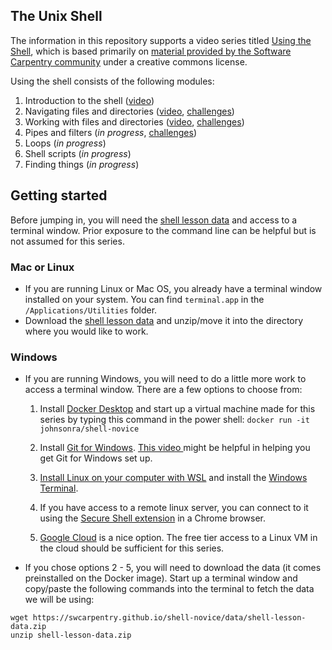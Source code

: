 ## The Unix Shell

The information in this repository supports a video series titled [Using the Shell](), which is based primarily on [material provided by the Software Carpentry community](https://swcarpentry.github.io/shell-novice/) under a creative commons license.

Using the shell consists of the following modules:

1. Introduction to the shell ([video](https://youtu.be/1iPO0AHqcMY))
2. Navigating files and directories ([video](https://youtu.be/Ai2Q3cJsJwI), [challenges](https://johnsonra.github.io/shell-novice/navigating_files_and_directories.html))
3. Working with files and directories ([video](https://youtu.be/-bhWFtuK5ss), [challenges](https://johnsonra.github.io/shell-novice/working_with_files_and_directories.html))
4. Pipes and filters (*in progress*, [challenges](https://johnsonra.github.io/shell-novice/pipes_and_filters.html))
5. Loops (*in progress*)
6. Shell scripts (*in progress*)
7. Finding things (*in progress*)

## Getting started

Before jumping in, you will need the [shell lesson data](https://swcarpentry.github.io/shell-novice/data/shell-lesson-data.zip) and access to a terminal window. Prior exposure to the command line can be helpful but is not assumed for this series.

### Mac or Linux

* If you are running Linux or Mac OS, you already have a terminal window installed on your system. You can find `terminal.app` in the `/Applications/Utilities` folder.
* Download the [shell lesson data](https://swcarpentry.github.io/shell-novice/data/shell-lesson-data.zip) and unzip/move it into the directory where you would like to work.

### Windows

* If you are running Windows, you will need to do a little more work to access a terminal window. There are a few options to choose from:
  1. Install [Docker Desktop](https://www.docker.com/products/docker-desktop/) and start up a virtual machine made for this series by typing this command in the power shell: `docker run -it johnsonra/shell-novice`

  2. Install [Git for Windows](https://gitforwindows.org/). [This video ](https://youtu.be/339AEqk9c-8) might be helpful in helping you get Git for Windows set up.

  3. [Install Linux on your computer with WSL](https://learn.microsoft.com/en-us/windows/wsl/install) and install the [Windows Terminal](https://apps.microsoft.com/store/detail/windows-terminal/9N0DX20HK701).
  
  4. If you have access to a remote linux server, you can connect to it using the [Secure Shell extension](https://chrome.google.com/webstore/detail/secure-shell/iodihamcpbpeioajjeobimgagajmlibd) in a Chrome browser.
  
  5. [Google Cloud](https://cloud.google.com/shell) is a nice option. The free tier access to a Linux VM in the cloud should be sufficient for this series.

* If you chose options 2 - 5, you will need to download the data (it comes preinstalled on the Docker image). Start up a terminal window and copy/paste the following commands into the terminal to fetch the data we will be using:

```
wget https://swcarpentry.github.io/shell-novice/data/shell-lesson-data.zip
unzip shell-lesson-data.zip
```
